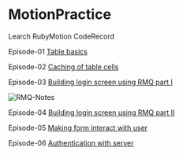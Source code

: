 MotionPractice
==============

Learch RubyMotion CodeRecord

Episode-01 [Table basics](http://blog.bigbinary.com/2013/11/24/learn-ruby-motion-uitableview.html)

Episode-02 [Caching of table cells](http://blog.bigbinary.com/2013/11/25/learn-ruby-motion-reuseIdentifier.html)

Episode-03 [Building login screen using RMQ part I](http://blog.bigbinary.com/2013/12/05/building-login-screen-in-ruby-motion.html)

![RMQ-Notes](https://github.com/zhulinpinyu/MotionPractice/blob/master/learn_notes/images/E03-1.png)

Episode-04 [Building login screen using RMQ part II](http://blog.bigbinary.com/2013/12/06/building-login-screen-in-rubymotion-part-2.html)

Episode-05 [Making form interact with user](http://blog.bigbinary.com/2013/12/07/user-interaction-with-rmq-in-rubymotion-episode-5.html)

Episode-06 [Authentication with server](http://blog.bigbinary.com/2013/12/08/authentication-with-api-in-rubymotion-episode-6.html)
